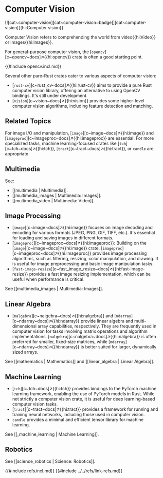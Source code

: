 # Computer Vision

[![cat~computer-vision][cat~computer-vision~badge]][cat~computer-vision]{{hi:Computer vision}}

Computer Vision refers to comprehending the world from video{{hi:Video}} or images{{hi:Images}}.

For general-purpose computer vision, the [`opencv`][c~opencv~docs]↗{{hi:opencv}} crate is often a good starting point.

{{#include opencv.incl.md}}

Several other pure-Rust crates cater to various aspects of computer vision:

- [`rust-cv`][c~rust_cv~docs]↗{{hi:rust-cv}} aims to provide a pure Rust computer vision library, offering an alternative to using OpenCV bindings. It's still under development.
- [`vision`][c~vision~docs]↗{{hi:vision}} provides some higher-level computer vision algorithms, including feature detection and matching.

## Related Topics

For image I/O and manipulation, [`image`][c~image~docs]↗{{hi:image}} and [`imageproc`][c~imageproc~docs]↗{{hi:imageproc}} are essential. For more specialized tasks, machine learning-focused crates like [`tch`][c~tch~docs]↗{{hi:tch}}, [`tract`][c~tract~docs]↗{{hi:tract}}, or `candle` are appropriate.

## Multimedia

See:

- [[multimedia | Multimedia]].
- [[multimedia_images | Multimedia: Images]].
- [[multimedia_video | Multimedia: Video]].

## Image Processing

- [`image`][c~image~docs]↗{{hi:image}} focuses on image decoding and encoding for various formats (JPEG, PNG, GIF, TIFF, etc.). It's essential for loading and saving images in different formats.
- [`imageproc`][c~imageproc~docs]↗{{hi:imageproc}}: Building on the [`image`][c~image~docs]↗{{hi:image}} crate, [`imageproc`][c~imageproc~docs]↗{{hi:imageproc}} provides image processing algorithms, such as filtering, resizing, color manipulation, and drawing. It is useful for image preprocessing and basic image manipulation tasks.
- [`fast-image-resize`][c~fast_image_resize~docs]↗{{hi:fast-image-resize}} provides a fast image resizing implementation, which can be useful when performance is critical.

See [[multimedia_images | Multimedia: Images]].

## Linear Algebra

- [`nalgebra`][c~nalgebra~docs]↗{{hi:nalgebra}} and [`ndarray`][c~ndarray~docs]↗{{hi:ndarray}} provide linear algebra and multi-dimensional array capabilities, respectively. They are frequently used in computer vision for tasks involving matrix operations and algorithm implementations. [`nalgebra`][c~nalgebra~docs]↗{{hi:nalgebra}} is often preferred for smaller, fixed-size matrices, while [`ndarray`][c~ndarray~docs]↗{{hi:ndarray}} is better suited for larger, dynamically sized arrays.

See [[mathematics | Mathematics]] and [[linear_algebra | Linear Algebra]].

## Machine Learning

- [`tch`][c~tch~docs]↗{{hi:tch}} provides bindings to the PyTorch machine learning framework, enabling the use of PyTorch models in Rust. While not strictly a computer vision crate, it is useful for deep learning-based computer vision tasks.
- [`tract`][c~tract~docs]↗{{hi:tract}} provides a framework for running and training neural networks, including those used in computer vision.
- `candle` provides a minimal and efficient tensor library for machine learning.

See [[_machine_learning |  Machine Learning]].

## Robotics

See [[science_robotics | Science: Robotics]].

{{#include refs.incl.md}}
{{#include ../../refs/link-refs.md}}

<div class="hidden">
</div>
